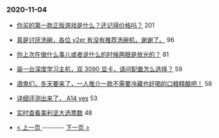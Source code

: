 ### 2020-11-04 
- [你买的第一款正版游戏是什么？还记得价格吗？](https://www.v2ex.com/t/721728) 201
- [真是讨厌洗碗，各位 v2er 有没有推荐洗碗机，谢谢了。](https://www.v2ex.com/t/721686) 96
- [你上次在做什么事儿或者说什么的时候两眼是放光的？](https://www.v2ex.com/t/721601) 81
- [装一台深度学习主机，双 3090 显卡，请问配置怎么选择？](https://www.v2ex.com/t/721642) 59
- [酒鬼们，冬天要来了，一人推介一款不需要冷藏也好喝的口粮精酿吧！](https://www.v2ex.com/t/721644) 58
- [详细评测出来了， A14 yes](https://www.v2ex.com/t/721574) 53
- [实时查看美利坚大选票数](https://www.v2ex.com/t/721713) 48 

- [ < 上一页 ](https://github.com/able8/v2ex-hot-record/blob/master/2020-11-03.md) -------- [ 下一页 > ](https://github.com/able8/v2ex-hot-record/blob/master/2020-11-05.md)